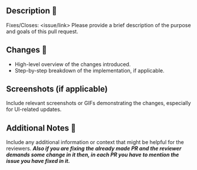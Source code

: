 ## Description 📝

<!-- NOTE: Remove the one which doesn't apply to your PR. If your PR is fixing something then remove `/Closes` -->

Fixes/Closes: <issue/link>
Please provide a brief description of the purpose and goals of this pull request.

## Changes 💬

- High-level overview of the changes introduced.
- Step-by-step breakdown of the implementation, if applicable.

## Screenshots (if applicable)

Include relevant screenshots or GIFs demonstrating the changes, especially for UI-related updates.

## Additional Notes 📒

Include any additional information or context that might be helpful for the reviewers.
**_Also if you are fixing the already made PR and the reviewer demands some change in it then, in each PR you have to mention the issue you have fixed in it._**
